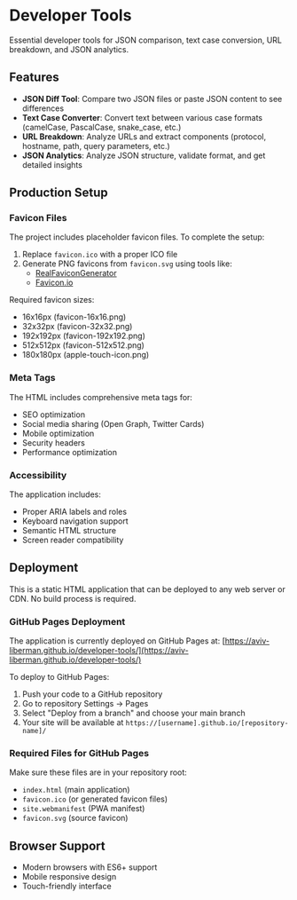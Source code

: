 # Developer Tools

Essential developer tools for JSON comparison, text case conversion, URL breakdown, and JSON analytics.

## Features

- **JSON Diff Tool**: Compare two JSON files or paste JSON content to see differences
- **Text Case Converter**: Convert text between various case formats (camelCase, PascalCase, snake_case, etc.)
- **URL Breakdown**: Analyze URLs and extract components (protocol, hostname, path, query parameters, etc.)
- **JSON Analytics**: Analyze JSON structure, validate format, and get detailed insights

## Production Setup

### Favicon Files

The project includes placeholder favicon files. To complete the setup:

1. Replace `favicon.ico` with a proper ICO file
2. Generate PNG favicons from `favicon.svg` using tools like:
   - [RealFaviconGenerator](https://realfavicongenerator.net/)
   - [Favicon.io](https://favicon.io/)

Required favicon sizes:
- 16x16px (favicon-16x16.png)
- 32x32px (favicon-32x32.png)
- 192x192px (favicon-192x192.png)
- 512x512px (favicon-512x512.png)
- 180x180px (apple-touch-icon.png)

### Meta Tags

The HTML includes comprehensive meta tags for:
- SEO optimization
- Social media sharing (Open Graph, Twitter Cards)
- Mobile optimization
- Security headers
- Performance optimization

### Accessibility

The application includes:
- Proper ARIA labels and roles
- Keyboard navigation support
- Semantic HTML structure
- Screen reader compatibility

## Deployment

This is a static HTML application that can be deployed to any web server or CDN. No build process is required.

### GitHub Pages Deployment

The application is currently deployed on GitHub Pages at: [https://aviv-liberman.github.io/developer-tools/](https://aviv-liberman.github.io/developer-tools/)

To deploy to GitHub Pages:
1. Push your code to a GitHub repository
2. Go to repository Settings → Pages
3. Select "Deploy from a branch" and choose your main branch
4. Your site will be available at `https://[username].github.io/[repository-name]/`

### Required Files for GitHub Pages

Make sure these files are in your repository root:
- `index.html` (main application)
- `favicon.ico` (or generated favicon files)
- `site.webmanifest` (PWA manifest)
- `favicon.svg` (source favicon)

## Browser Support

- Modern browsers with ES6+ support
- Mobile responsive design
- Touch-friendly interface
